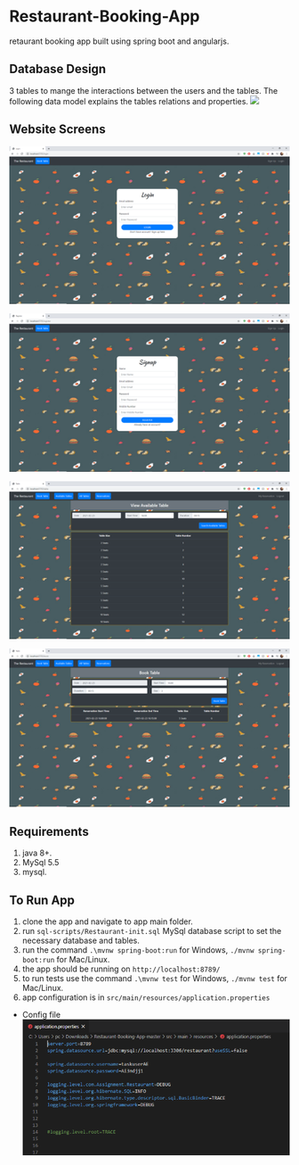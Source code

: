 # Restaurant-Booking-App
retaurant booking app built using spring boot and angularjs. 



## Database Design 
3 tables to mange the interactions between the users and the tables.
The following data model explains the tables relations and properties. 
![](project_presentation_images/ER.png?raw=true)

## Website Screens

![](presentation-images/screens-1.png?raw=true)
<br>

![](presentation-images/screens-2.png?raw=true)
<br>

![](presentation-images/screens-3.png?raw=true)
<br>

![](presentation-images/screens-4.png?raw=true)
<br>


## Requirements
1. java 8+.
2. MySql 5.5
3. mysql.


## To Run App
1. clone the app and navigate to app main folder.  
2. run `sql-scripts/Restaurant-init.sql` MySql database script to set the necessary database and tables. 
3. run the command `.\mvnw spring-boot:run` for Windows,  `./mvnw spring-boot:run` for Mac/Linux.
4. the app should be running on `http://localhost:8789/`
5. to run tests use the command `.\mvnw test` for Windows,  `./mvnw test` for Mac/Linux.
6. app configuration is in `src/main/resources/application.properties`

- Config file
![](presentation-images/config.PNG?raw=true)
<br>

